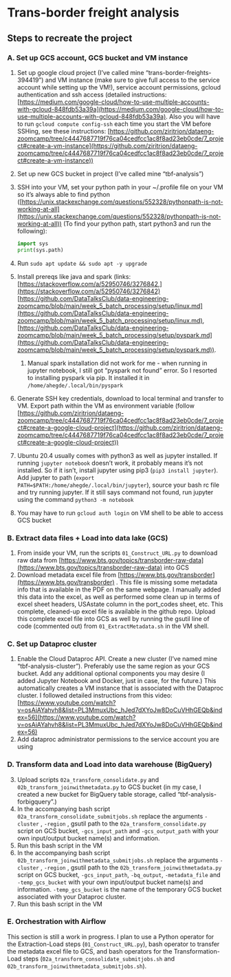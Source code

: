 # Trans-border freight analysis

## Steps to recreate the project

### A. Set up GCS account, GCS bucket and VM instance

1. Set up google cloud project (I’ve called mine “trans-border-freights-394419”) and VM instance (make sure to give full access to the service account while setting up the VM!), service account permissions, gcloud authentication and ssh access (detailed instructions: [https://medium.com/google-cloud/how-to-use-multiple-accounts-with-gcloud-848fdb53a39a](https://medium.com/google-cloud/how-to-use-multiple-accounts-with-gcloud-848fdb53a39a). Also you will have to run `gcloud compute config-ssh` each time you start the VM before SSHing, see these instructions: [https://github.com/ziritrion/dataeng-zoomcamp/tree/c4447687719f76ca04cedfcc1ac8f8ad23eb0cde/7_project#create-a-vm-instance](https://github.com/ziritrion/dataeng-zoomcamp/tree/c4447687719f76ca04cedfcc1ac8f8ad23eb0cde/7_project#create-a-vm-instance))
2. Set up new GCS bucket in project (I’ve called mine “tbf-analysis”)
3. SSH into your VM, set your python path in your ~/.profile file on your VM so it’s always able to find python ([https://unix.stackexchange.com/questions/552328/pythonpath-is-not-working-at-all](https://unix.stackexchange.com/questions/552328/pythonpath-is-not-working-at-all)) (To find your python path, start python3 and run the following):
    
    ```python
    import sys
    print(sys.path)
    ```
    
4. Run `sudo apt update && sudo apt -y upgrade` 
5. Install prereqs like java and spark (links: [https://stackoverflow.com/a/52950746/3276842,](https://stackoverflow.com/a/52950746/3276842) [https://github.com/DataTalksClub/data-engineering-zoomcamp/blob/main/week_5_batch_processing/setup/linux.md](https://github.com/DataTalksClub/data-engineering-zoomcamp/blob/main/week_5_batch_processing/setup/linux.md), [https://github.com/DataTalksClub/data-engineering-zoomcamp/blob/main/week_5_batch_processing/setup/pyspark.md](https://github.com/DataTalksClub/data-engineering-zoomcamp/blob/main/week_5_batch_processing/setup/pyspark.md)).
    1. Manual spark installation did not work for me - when running in jupyter notebook, I still got “pyspark not found” error. So I resorted to installing pyspark via pip. It installed it in `/home/ahegde/.local/bin/pyspark`
6. Generate SSH key credentials, download to local terminal and transfer to VM. Export path within the VM as environment variable (follow [https://github.com/ziritrion/dataeng-zoomcamp/tree/c4447687719f76ca04cedfcc1ac8f8ad23eb0cde/7_project#create-a-google-cloud-project](https://github.com/ziritrion/dataeng-zoomcamp/tree/c4447687719f76ca04cedfcc1ac8f8ad23eb0cde/7_project#create-a-google-cloud-project))
7. Ubuntu 20.4 usually comes with python3 as well as jupyter installed. If running `jupyter notebook` doesn’t work, it probably means it’s not installed. So if it isn’t, install jupyter using pip3 (`pip3 install jupyter`). Add jupyter to path (`export PATH=$PATH:/home/ahegde/.local/bin/jupyter`), source your bash rc file and try running jupyter. If it still says command not found, run jupyter using the command `python3 -m notebook`
8. You may have to run `gcloud auth login` on VM shell to be able to access GCS bucket

### B. Extract data files + Load into data lake (GCS)

1. From inside your VM, run the scripts `01_Construct_URL.py` to download raw data from [https://www.bts.gov/topics/transborder-raw-data](https://www.bts.gov/topics/transborder-raw-data) into GCS
2. Download metadata excel file from [https://www.bts.gov/transborder](https://www.bts.gov/transborder) . This file is missing some metadata info that is available in the PDF on the same webpage. I manually added this data into the excel, as well as performed some clean up in terms of excel sheet headers, USAstate column in the port_codes sheet, etc. This complete, cleaned-up excel file is available in the github repo. Upload this complete excel file into GCS as well by running the gsutil line of code (commented out) from `01_ExtractMetadata.sh` in the VM shell. 

### C. Set up Dataproc cluster

1. Enable the Cloud Dataproc API. Create a new cluster (I’ve named mine “tbf-analysis-cluster”). Preferably use the same region as your GCS bucket. Add any additional optional components you may desire (I added Jupyter Notebook and Docker, just in case, for the future.) This automatically creates a VM instance that is associated with the Dataproc cluster. I followed detailed instructions from this video: [https://www.youtube.com/watch?v=osAiAYahvh8&list=PL3MmuxUbc_hJed7dXYoJw8DoCuVHhGEQb&index=56](https://www.youtube.com/watch?v=osAiAYahvh8&list=PL3MmuxUbc_hJed7dXYoJw8DoCuVHhGEQb&index=56)
2. Add dataproc administrator permissions to the service account you are using

### D. Transform data and Load into data warehouse (BigQuery)

3. Upload scripts `02a_transform_consolidate.py` and `02b_transform_joinwithmetadata.py` to GCS bucket (in my case, I created a new bucket for BigQuery table storage, called “tbf-analysis-forbigquery”.)
4. In the accompanying bash script `02a_transform_consolidate_submitjobs.sh` replace the arguments `-cluster` , `-region` , gsutil path to the `02a_transform_consolidate.py` script on GCS bucket, `-gcs_input_path` and `-gcs_output_path` with your own input/output bucket name(s) and information. 
5. Run this bash script in the VM
6. In the accompanying bash script `02b_transform_joinwithmetadata_submitjobs.sh` replace the arguments `-cluster` , `-region` , gsutil path to the `02b_transform_joinwithmetadata.py` script on GCS bucket, `-gcs_input_path`, `-bq_output`, `-metadata_file` and `-temp_gcs_bucket` with your own input/output bucket name(s) and information. `-temp_gcs_bucket` is the name of the temporary GCS bucket associated with your Dataproc cluster. 
7. Run this bash script in the VM

### E. Orchestration with Airflow

This section is still a work in progress. I plan to use a Python operator for the Extraction-Load steps (`01_Construct_URL.py`), bash operator to transfer the metadata excel file to GCS, and bash operators for the Transformation-Load steps (`02a_transform_consolidate_submitjobs.sh` and `02b_transform_joinwithmetadata_submitjobs.sh`).
